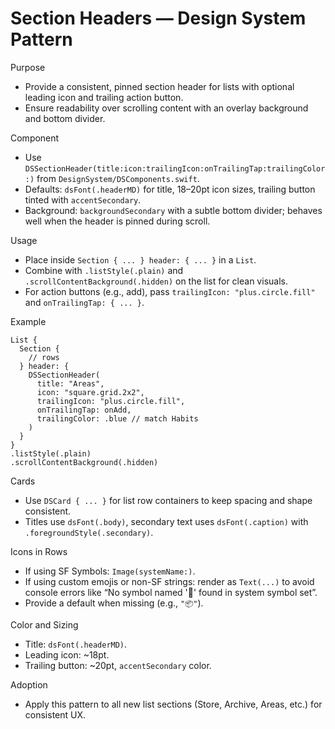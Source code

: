 # Section Headers — Design System Pattern

Purpose
- Provide a consistent, pinned section header for lists with optional leading icon and trailing action button.
- Ensure readability over scrolling content with an overlay background and bottom divider.

Component
- Use `DSSectionHeader(title:icon:trailingIcon:onTrailingTap:trailingColor:)` from `DesignSystem/DSComponents.swift`.
- Defaults: `dsFont(.headerMD)` for title, 18–20pt icon sizes, trailing button tinted with `accentSecondary`.
- Background: `backgroundSecondary` with a subtle bottom divider; behaves well when the header is pinned during scroll.

Usage
- Place inside `Section { ... } header: { ... }` in a `List`.
- Combine with `.listStyle(.plain)` and `.scrollContentBackground(.hidden)` on the list for clean visuals.
- For action buttons (e.g., add), pass `trailingIcon: "plus.circle.fill"` and `onTrailingTap: { ... }`.

Example
```
List {
  Section {
    // rows
  } header: {
    DSSectionHeader(
      title: "Areas",
      icon: "square.grid.2x2",
      trailingIcon: "plus.circle.fill",
      onTrailingTap: onAdd,
      trailingColor: .blue // match Habits
    )
  }
}
.listStyle(.plain)
.scrollContentBackground(.hidden)
```

Cards
- Use `DSCard { ... }` for list row containers to keep spacing and shape consistent.
- Titles use `dsFont(.body)`, secondary text uses `dsFont(.caption)` with `.foregroundStyle(.secondary)`.

Icons in Rows
- If using SF Symbols: `Image(systemName:)`.
- If using custom emojis or non-SF strings: render as `Text(...)` to avoid console errors like “No symbol named '💪' found in system symbol set”.
- Provide a default when missing (e.g., `"📦"`).

Color and Sizing
- Title: `dsFont(.headerMD)`.
- Leading icon: ~18pt.
- Trailing button: ~20pt, `accentSecondary` color.

Adoption
- Apply this pattern to all new list sections (Store, Archive, Areas, etc.) for consistent UX.
